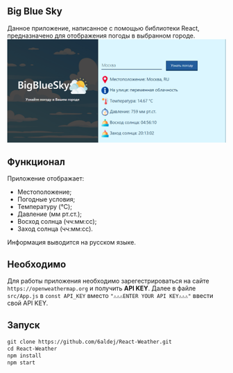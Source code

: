 ## Big Blue Sky
  Данное приложение, написанное с помощью библиотеки React, предназначено для отображения погоды в выбранном городе.
  ![Image alt](https://github.com/6aldej/ImagesForProjects/blob/master/react-weather/about_project.png)
  
## Функционал
  Приложение отображает:
  * Местоположение;
  * Погодные условия;
  * Температуру (°C);
  * Давление (мм рт.ст.);
  * Восход солнца (чч:мм:сс);
  * Заход солнца (чч:мм:сс).
  
  Информация выводится на русском языке.
  
## Необходимо
  Для работы приложения необходимо зарегестрироваться на сайте `https://openweathermap.org` и получить **API KEY**. Далее в файле `src/App.js` в 
  `const API_KEY` вместо `"⚠⚠⚠ENTER YOUR API KEY⚠⚠⚠"` ввести свой API KEY.
  
 ## Запуск

    git clone https://github.com/6aldej/React-Weather.git
    cd React-Weather
    npm install
    npm start

 
